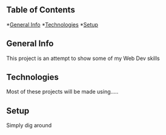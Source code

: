 ## Table of Contents
*[General Info](#General-info)
*[Technologies](#Technologies)
*[Setup](#Setup)

## General Info

This project is an attempt to show some of my Web Dev skills


## Technologies

Most of these projects will be made using.....


## Setup

Simply dig around

